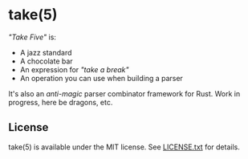 # take(5)
*"Take Five"* is:
* A jazz standard
* A chocolate bar
* An expression for *"take a break"*
* An operation you can use when building a parser

It's also an *anti-magic* parser combinator framework for Rust. Work in progress, here be dragons, etc.

## License
take(5) is available under the MIT license. See [LICENSE.txt](LICENSE.txt) for details.